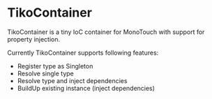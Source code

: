 TikoContainer
=============

TikoContainer is a tiny IoC container for MonoTouch with support for property injection.

Currently TikoContainer supports following features:

  * Register type as Singleton
  * Resolve single type
  * Resolve type and inject dependencies
  * BuildUp existing instance (inject dependencies)
  
